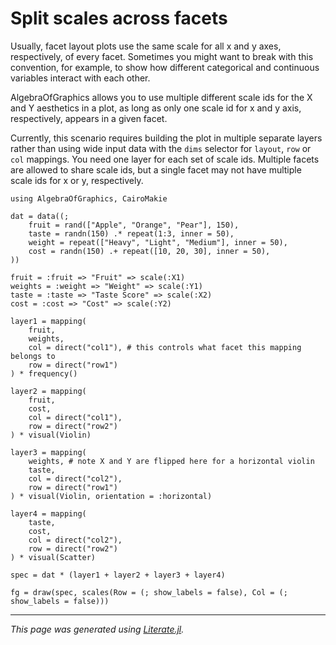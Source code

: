 # Split scales across facets

Usually, facet layout plots use the same scale for all x and y axes, respectively, of every facet.
Sometimes you might want to break with this convention, for example, to show how different
categorical and continuous variables interact with each other.

AlgebraOfGraphics allows you to use multiple different scale ids for the X and Y aesthetics in a plot,
as long as only one scale id for x and y axis, respectively, appears in a given facet.

Currently, this scenario requires building the plot in multiple separate layers rather
than using wide input data with the `dims` selector for `layout`, `row` or `col` mappings.
You need one layer for each set of scale ids. Multiple facets are allowed to share scale ids,
but a single facet may not have multiple scale ids for x or y, respectively.

````@example split_scales_facet
using AlgebraOfGraphics, CairoMakie

dat = data((;
    fruit = rand(["Apple", "Orange", "Pear"], 150),
    taste = randn(150) .* repeat(1:3, inner = 50),
    weight = repeat(["Heavy", "Light", "Medium"], inner = 50),
    cost = randn(150) .+ repeat([10, 20, 30], inner = 50),
))

fruit = :fruit => "Fruit" => scale(:X1)
weights = :weight => "Weight" => scale(:Y1)
taste = :taste => "Taste Score" => scale(:X2)
cost = :cost => "Cost" => scale(:Y2)

layer1 = mapping(
    fruit,
    weights,
    col = direct("col1"), # this controls what facet this mapping belongs to
    row = direct("row1")
) * frequency()

layer2 = mapping(
    fruit,
    cost,
    col = direct("col1"),
    row = direct("row2")
) * visual(Violin)

layer3 = mapping(
    weights, # note X and Y are flipped here for a horizontal violin
    taste,
    col = direct("col2"),
    row = direct("row1")
) * visual(Violin, orientation = :horizontal)

layer4 = mapping(
    taste,
    cost,
    col = direct("col2"),
    row = direct("row2")
) * visual(Scatter)

spec = dat * (layer1 + layer2 + layer3 + layer4)

fg = draw(spec, scales(Row = (; show_labels = false), Col = (; show_labels = false)))
````

---

*This page was generated using [Literate.jl](https://github.com/fredrikekre/Literate.jl).*

